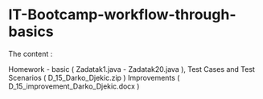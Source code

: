 # IT-Bootcamp-workflow-through-basics

The content :

Homework - basic ( Zadatak1.java - Zadatak20.java ),
Test Cases and Test Scenarios ( D_15_Darko_Djekic.zip )
Improvements ( D_15_improvement_Darko_Djekic.docx ) 

